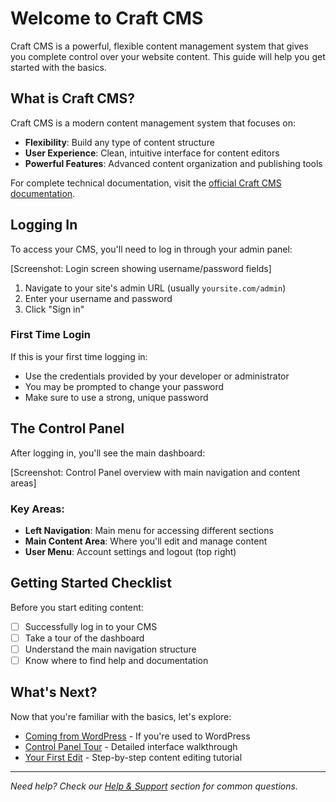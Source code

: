 # Welcome to Craft CMS

Craft CMS is a powerful, flexible content management system that gives you complete control over your website content. This guide will help you get started with the basics.

## What is Craft CMS?

Craft CMS is a modern content management system that focuses on:
- **Flexibility**: Build any type of content structure
- **User Experience**: Clean, intuitive interface for content editors
- **Powerful Features**: Advanced content organization and publishing tools

For complete technical documentation, visit the [official Craft CMS documentation](https://craftcms.com/docs/5.x/system/control-panel.html).

## Logging In

To access your CMS, you'll need to log in through your admin panel:

[Screenshot: Login screen showing username/password fields]

1. Navigate to your site's admin URL (usually `yoursite.com/admin`)
2. Enter your username and password
3. Click "Sign in"

### First Time Login

If this is your first time logging in:
- Use the credentials provided by your developer or administrator
- You may be prompted to change your password
- Make sure to use a strong, unique password

## The Control Panel

After logging in, you'll see the main dashboard:

[Screenshot: Control Panel overview with main navigation and content areas]

### Key Areas:
- **Left Navigation**: Main menu for accessing different sections
- **Main Content Area**: Where you'll edit and manage content
- **User Menu**: Account settings and logout (top right)

## Getting Started Checklist

Before you start editing content:
- [ ] Successfully log in to your CMS
- [ ] Take a tour of the dashboard
- [ ] Understand the main navigation structure
- [ ] Know where to find help and documentation

## What's Next?

Now that you're familiar with the basics, let's explore:
- [Coming from WordPress](coming-from-wordpress.md) - If you're used to WordPress
- [Control Panel Tour](dashboard-tour.md) - Detailed interface walkthrough
- [Your First Edit](first-edit.md) - Step-by-step content editing tutorial

---

*Need help? Check our [Help & Support](/help/) section for common questions.*